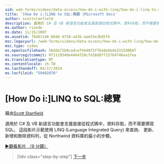 ```yaml
---
uid: web-forms/videos/data-access/how-do-i-with-linq/how-do-i-linq-to-sql-overview
title: '[How Do i:]LINQ to SQL:概觀 |Microsoft Docs'
author: scottstanfield
description: 適用於 C# 及 VB 新語言功能會支援直接從程式碼中，資料存取，而不需要撰寫 SQL。 這段影片中說明的最小的步驟，使用 LINQ (語言 int...
ms.author: riande
ms.date: 11/15/2007
ms.assetid: f8d01146-8048-4750-a43b-aae53e3bd5f6
msc.legacyurl: /web-forms/videos/data-access/how-do-i-with-linq/how-do-i-linq-to-sql-overview
msc.type: video
ms.openlocfilehash: 56dda72b8cadcef4449f3ff6e8e8e4e3315d0687
ms.sourcegitcommit: 0f1119340e4464720cfd16d0ff15764746ea1fea
ms.translationtype: MT
ms.contentlocale: zh-TW
ms.lasthandoff: 04/17/2019
ms.locfileid: "59402878"
---
```

# <a name="how-do-i-linq-to-sql-overview"></a>[How Do i:]LINQ to SQL:總覽

藉由[Scott Stanfield](https://github.com/scottstanfield)

適用於 C# 及 VB 新語言功能會支援直接從程式碼中，資料存取，而不需要撰寫 SQL。 這段影片示範使用 LINQ (Language Integrated Query) 來查詢、 更新、 新增和刪除資料列，從 Northwind 資料庫的最小的步驟。

[&#9654;觀看影片 （9 分鐘）](https://channel9.msdn.com/Blogs/ASP-NET-Site-Videos/how-do-i-linq-to-sql-overview)

> [!div class="step-by-step"]
> [下一步](how-do-i-linq-to-sql-data-model.md)
